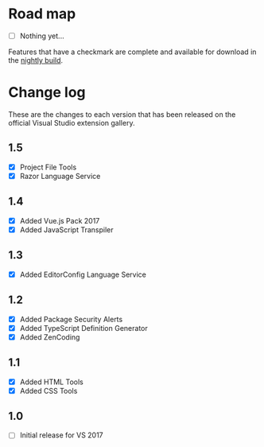 # Road map

- [ ] Nothing yet...

Features that have a checkmark are complete and available for
download in the
[nightly build](http://vsixgallery.com/extension/92e3e73b-510f-45bb-8aee-c637e83778b3/).

# Change log

These are the changes to each version that has been released
on the official Visual Studio extension gallery.

## 1.5

- [x] Project File Tools
- [x] Razor Language Service

## 1.4

- [x] Added Vue.js Pack 2017
- [x] Added JavaScript Transpiler

## 1.3

- [x] Added EditorConfig Language Service

## 1.2

- [x] Added Package Security Alerts
- [x] Added TypeScript Definition Generator
- [x] Added ZenCoding

## 1.1

- [x] Added HTML Tools
- [x] Added CSS Tools

## 1.0

- [ ] Initial release for VS 2017